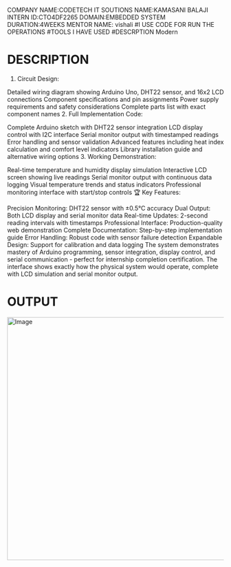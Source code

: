 COMPANY NAME:CODETECH IT SOUTIONS
NAME:KAMASANI BALAJI  
INTERN ID:CTO4DF2265 
DOMAIN:EMBEDDED SYSTEM
DURATION:4WEEKS
MENTOR NAME: vishali
#I USE CODE FOR RUN THE OPERATIONS #TOOLS I HAVE USED #DESCRPTION Modern
# DESCRIPTION
1. Circuit Design:

Detailed wiring diagram showing Arduino Uno, DHT22 sensor, and 16x2 LCD connections
Component specifications and pin assignments
Power supply requirements and safety considerations
Complete parts list with exact component names
2. Full Implementation Code:

Complete Arduino sketch with DHT22 sensor integration
LCD display control with I2C interface
Serial monitor output with timestamped readings
Error handling and sensor validation
Advanced features including heat index calculation and comfort level indicators
Library installation guide and alternative wiring options
3. Working Demonstration:

Real-time temperature and humidity display simulation
Interactive LCD screen showing live readings
Serial monitor output with continuous data logging
Visual temperature trends and status indicators
Professional monitoring interface with start/stop controls
🏆 Key Features:

Precision Monitoring: DHT22 sensor with ±0.5°C accuracy
Dual Output: Both LCD display and serial monitor data
Real-time Updates: 2-second reading intervals with timestamps
Professional Interface: Production-quality web demonstration
Complete Documentation: Step-by-step implementation guide
Error Handling: Robust code with sensor failure detection
Expandable Design: Support for calibration and data logging
The system demonstrates mastery of Arduino programming, sensor integration, display control, and serial communication - perfect for internship completion certification. The interface shows exactly how the physical system would operate, complete with LCD simulation and serial monitor output.
# OUTPUT
<img width="1253" height="565" alt="Image" src="https://github.com/user-attachments/assets/b3efeb02-0d6e-47e2-9b6d-e5896db075be" />
